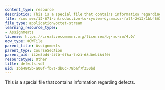 ```yaml
---
content_type: resource
description: This is a special file that contains information regarding defects.
file: /courses/15-871-introduction-to-system-dynamics-fall-2013/1bb4805ba00ffb76db6c78baf7f350bd_defects.vdf
file_type: application/octet-stream
learning_resource_types:
- Assignments
license: https://creativecommons.org/licenses/by-nc-sa/4.0/
ocw_type: OCWFile
parent_title: Assignments
parent_type: CourseSection
parent_uid: 112e5bd4-207b-9f8a-7e21-68d0eb184f06
resourcetype: Other
title: defects.vdf
uid: 1bb4805b-a00f-fb76-db6c-78baf7f350bd
---
```

This is a special file that contains information regarding defects.